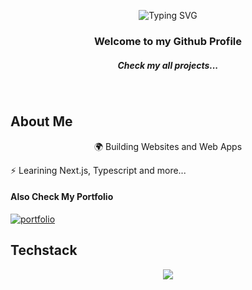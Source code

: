 
<p align="center">
 <img src="https://readme-typing-svg.demolab.com?font=Fira+Code&size=25&duration=4000&pause=1000&color=F79513&center=true&width=435&lines=Hello%2C+I'm+Patryk+Kawiak;React+Developer;Websites+%26+Apps+creator" alt="Typing SVG" />
</p>

<h3 align="center">Welcome to my Github Profile</h3>
<h5 align="center">Check my all projects...</h5>
 <p align="center">
  <img src="https://komarev.com/ghpvc/?username=patrykkawiak&color=blue" alt="" />
  <img src="https://img.shields.io/github/followers/patrykkawiak?color=orange" alt="" />
  <img src="https://img.shields.io/badge/Top_Language-Javascript-yellow" alt="" />
  <img src="https://img.shields.io/badge/JS_Framework-React.js-skyblue" alt="" />
  <img src="https://img.shields.io/badge/Commercial_Experience-Yes-green" alt="" />
 </p>

 ## About Me 

<p align="center">
 🌍 Building Websites and Web Apps
 
⚡️ Learining Next.js, Typescript and more...

 #### Also Check My Portfolio
[![portfolio](https://img.shields.io/badge/my_portfolio-000?style=for-the-badge&logo=ko-fi&logoColor=white)](https://portfolio-patrykkawiak.vercel.app/)
</p>

## Techstack

<p align="center"><img src="https://skillicons.dev/icons?i=vscode,js,react,nextjs,redux,sass,figma,firebase,git,github,gulp,mongodb"></p>
